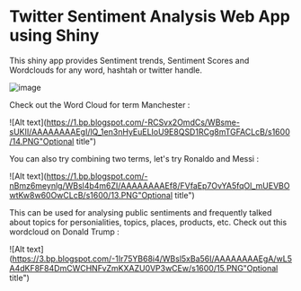 # Twitter Sentiment Analysis Web App using Shiny

This shiny app provides Sentiment trends, Sentiment Scores and Wordclouds for any word, hashtah or twitter handle. 

![image](https://{4.bp.blogspot.com/-SlV3fnHkZws/WBsiUj9GefI/AAAAAAAAEfs/cEixNwD4aHwKCwHChEmzc4UpMGYO3KmdQCLcB/s1600/11.PNG})


Check out the Word Cloud for term Manchester :


![Alt text](https://1.bp.blogspot.com/-RCSvx2OmdCs/WBsme-sUKII/AAAAAAAAEgI/lQ_1en3nHyEuELIoU9E8QSD1RCg8mTGFACLcB/s1600/14.PNG"Optional title")

You can also try combining two terms, let's try Ronaldo and Messi :

![Alt text](https://1.bp.blogspot.com/-nBmz6meynlg/WBsl4b4m6ZI/AAAAAAAAEf8/FVfaEp7OvYA5fqOl_mUEVBOwtKw8w60OwCLcB/s1600/13.PNG"Optional title")

This can be used for analysing public sentiments and frequently talked about topics for personialities, topics, places, products, etc. Check out this wordcloud on Donald Trump :


![Alt text](https://3.bp.blogspot.com/-1Ir75YB68i4/WBsl5xBa56I/AAAAAAAAEgA/wL5A4dKF8F84DmCWCHNFvZmKXAZU0VP3wCEw/s1600/15.PNG"Optional title")

